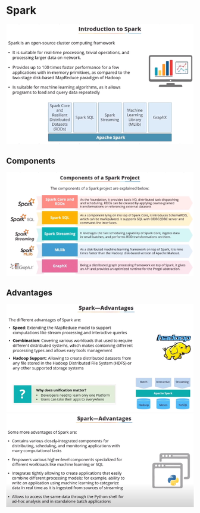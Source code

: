 # Spark 
<img src="images/1.png">

## Components
<img src="images/2.png">

## Advantages
<img src="images/3.png">

<img src="images/4.png">
